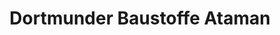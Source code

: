 ---
title: "Dortmunder Baustoffe Ataman"
url: /dortmund/dortmunder-baustoffe-ataman/
shop: Baustoffe
---